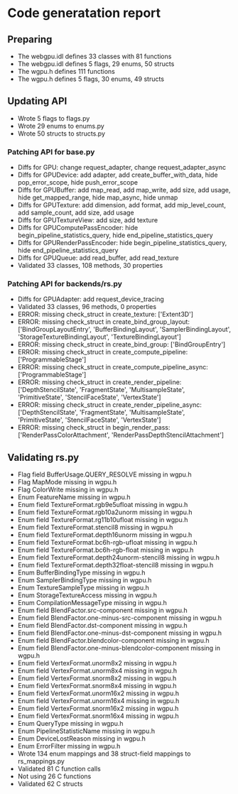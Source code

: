 # Code generatation report
## Preparing
* The webgpu.idl defines 33 classes with 81 functions
* The webgpu.idl defines 5 flags, 29 enums, 50 structs
* The wgpu.h defines 111 functions
* The wgpu.h defines 5 flags, 30 enums, 49 structs
## Updating API
* Wrote 5 flags to flags.py
* Wrote 29 enums to enums.py
* Wrote 50 structs to structs.py
### Patching API for base.py
* Diffs for GPU: change request_adapter, change request_adapter_async
* Diffs for GPUDevice: add adapter, add create_buffer_with_data, hide pop_error_scope, hide push_error_scope
* Diffs for GPUBuffer: add map_read, add map_write, add size, add usage, hide get_mapped_range, hide map_async, hide unmap
* Diffs for GPUTexture: add dimension, add format, add mip_level_count, add sample_count, add size, add usage
* Diffs for GPUTextureView: add size, add texture
* Diffs for GPUComputePassEncoder: hide begin_pipeline_statistics_query, hide end_pipeline_statistics_query
* Diffs for GPURenderPassEncoder: hide begin_pipeline_statistics_query, hide end_pipeline_statistics_query
* Diffs for GPUQueue: add read_buffer, add read_texture
* Validated 33 classes, 108 methods, 30 properties
### Patching API for backends/rs.py
* Diffs for GPUAdapter: add request_device_tracing
* Validated 33 classes, 96 methods, 0 properties
* ERROR: missing check_struct in create_texture: ['Extent3D']
* ERROR: missing check_struct in create_bind_group_layout: ['BindGroupLayoutEntry', 'BufferBindingLayout', 'SamplerBindingLayout', 'StorageTextureBindingLayout', 'TextureBindingLayout']
* ERROR: missing check_struct in create_bind_group: ['BindGroupEntry']
* ERROR: missing check_struct in create_compute_pipeline: ['ProgrammableStage']
* ERROR: missing check_struct in create_compute_pipeline_async: ['ProgrammableStage']
* ERROR: missing check_struct in create_render_pipeline: ['DepthStencilState', 'FragmentState', 'MultisampleState', 'PrimitiveState', 'StencilFaceState', 'VertexState']
* ERROR: missing check_struct in create_render_pipeline_async: ['DepthStencilState', 'FragmentState', 'MultisampleState', 'PrimitiveState', 'StencilFaceState', 'VertexState']
* ERROR: missing check_struct in begin_render_pass: ['RenderPassColorAttachment', 'RenderPassDepthStencilAttachment']
## Validating rs.py
* Flag field BufferUsage.QUERY_RESOLVE missing in wgpu.h
* Flag MapMode missing in wgpu.h
* Flag ColorWrite missing in wgpu.h
* Enum FeatureName missing in wgpu.h
* Enum field TextureFormat.rgb9e5ufloat missing in wgpu.h
* Enum field TextureFormat.rgb10a2unorm missing in wgpu.h
* Enum field TextureFormat.rg11b10ufloat missing in wgpu.h
* Enum field TextureFormat.stencil8 missing in wgpu.h
* Enum field TextureFormat.depth16unorm missing in wgpu.h
* Enum field TextureFormat.bc6h-rgb-ufloat missing in wgpu.h
* Enum field TextureFormat.bc6h-rgb-float missing in wgpu.h
* Enum field TextureFormat.depth24unorm-stencil8 missing in wgpu.h
* Enum field TextureFormat.depth32float-stencil8 missing in wgpu.h
* Enum BufferBindingType missing in wgpu.h
* Enum SamplerBindingType missing in wgpu.h
* Enum TextureSampleType missing in wgpu.h
* Enum StorageTextureAccess missing in wgpu.h
* Enum CompilationMessageType missing in wgpu.h
* Enum field BlendFactor.src-component missing in wgpu.h
* Enum field BlendFactor.one-minus-src-component missing in wgpu.h
* Enum field BlendFactor.dst-component missing in wgpu.h
* Enum field BlendFactor.one-minus-dst-component missing in wgpu.h
* Enum field BlendFactor.blendcolor-component missing in wgpu.h
* Enum field BlendFactor.one-minus-blendcolor-component missing in wgpu.h
* Enum field VertexFormat.unorm8x2 missing in wgpu.h
* Enum field VertexFormat.unorm8x4 missing in wgpu.h
* Enum field VertexFormat.snorm8x2 missing in wgpu.h
* Enum field VertexFormat.snorm8x4 missing in wgpu.h
* Enum field VertexFormat.unorm16x2 missing in wgpu.h
* Enum field VertexFormat.unorm16x4 missing in wgpu.h
* Enum field VertexFormat.snorm16x2 missing in wgpu.h
* Enum field VertexFormat.snorm16x4 missing in wgpu.h
* Enum QueryType missing in wgpu.h
* Enum PipelineStatisticName missing in wgpu.h
* Enum DeviceLostReason missing in wgpu.h
* Enum ErrorFilter missing in wgpu.h
* Wrote 134 enum mappings and 38 struct-field mappings to rs_mappings.py
* Validated 81 C function calls
* Not using 26 C functions
* Validated 62 C structs
